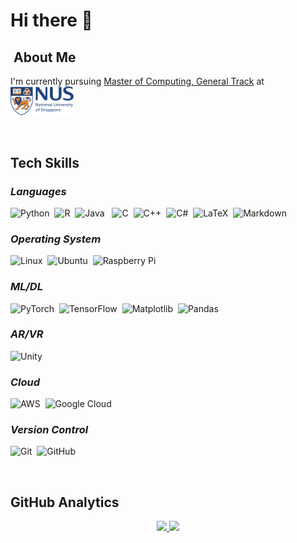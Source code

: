 # **Hi there 👋**

## &nbsp;**About Me**

I'm currently pursuing [Master of Computing, General Track](https://www.comp.nus.edu.sg/programmes/pg/mcomp-gen/) at <img src="./assets/NUS.svg.png" width="20%"/>

<br>

## **Tech Skills**

### ***Languages***
![Python](https://img.shields.io/badge/python-3670A0?style=flat&logo=python&logoColor=ffdd54)&nbsp;
![R](https://img.shields.io/badge/r-%23276DC3.svg?style=flat&logo=r&logoColor=white)&nbsp;
![Java](https://img.shields.io/badge/java-%23ED8B00.svg?style=flat&logo=openjdk&logoColor=white) &nbsp;
![C](https://img.shields.io/badge/C-00599C?style=flat&logo=c&logoColor=white)&nbsp;
![C++](https://img.shields.io/badge/c++-%2300599C.svg?style=flat&logo=c%2B%2B&logoColor=white)&nbsp;
![C#](https://img.shields.io/badge/c%23-%23239120.svg?style=flat&logo=c-sharp&logoColor=white)&nbsp;
![LaTeX](https://img.shields.io/badge/latex-%23008080.svg?style=flat&logo=latex&logoColor=white)&nbsp;
![Markdown](https://img.shields.io/badge/-Markdown-05122A?style=flat&logo=markdown)

### ***Operating System***
![Linux](https://img.shields.io/badge/Linux-FCC624?style=flat&logo=linux&logoColor=black)&nbsp;
![Ubuntu](https://img.shields.io/badge/Ubuntu-E95420?style=flat&logo=ubuntu&logoColor=white)&nbsp;
![Raspberry Pi](https://img.shields.io/badge/-RaspberryPi-C51A4A?style=flat&logo=Raspberry-Pi)

### ***ML/DL***
![PyTorch](https://img.shields.io/badge/PyTorch-%23EE4C2C.svg?style=flat&logo=PyTorch&logoColor=white)&nbsp;
![TensorFlow](https://img.shields.io/badge/TensorFlow-%23FF6F00.svg?style=flat&logo=TensorFlow&logoColor=white)&nbsp;
![Matplotlib](https://img.shields.io/badge/Matplotlib-%23ffffff.svg?style=flat&logo=Matplotlib&logoColor=black)&nbsp;
![Pandas](https://img.shields.io/badge/pandas-%23150458.svg?style=flat&logo=pandas&logoColor=white)&nbsp;

### ***AR/VR***
![Unity](https://img.shields.io/badge/unity-%23000000.svg?style=flat&logo=unity&logoColor=white)&nbsp;

### ***Cloud***
![AWS](https://img.shields.io/badge/AWS-%23FF9900.svg?style=flat&logo=amazon-aws&logoColor=white)&nbsp;
![Google Cloud](https://img.shields.io/badge/GoogleCloud-%234285F4.svg?style=flat&logo=google-cloud&logoColor=white)

### ***Version Control***
![Git](https://img.shields.io/badge/-Git-05122A?style=flat&logo=git)&nbsp;
![GitHub](https://img.shields.io/badge/-GitHub-05122A?style=flat&logo=github)&nbsp;


<br>

## **GitHub Analytics**

<p align="center">
<a href="https://github.com/zoey-yjj">
  <img height="180em" src="https://github-readme-stats-eight-theta.vercel.app/api?username=zoey-yjj&show_icons=true&theme=blue-green&include_all_commits=true&count_private=true"/>
  <img height="180em" src="https://github-readme-stats-eight-theta.vercel.app/api/top-langs/?username=zoey-yjj&layout=compact&langs_count=8&theme=blue-green"/>
</a>
</p>


